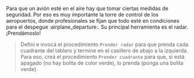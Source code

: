 <gs-attire attire-url="https://raw.githubusercontent.com/MumukiProject/mumuki-guia-gobstones-aeropuerto/master/assets/attires/config_1571764275850.json"></gs-attire>

<gs-toolbox toolbox-url="https://raw.githubusercontent.com/MumukiProject/mumuki-guia-gobstones-aeropuerto/master/assets/toolbox_1571764717868.xml"></gs-toolbox>

Para que un avión esté en el aire hay que tomar ciertas medidas de seguridad. Por eso es muy importante la torre de control de los aeropuertos, donde profesionales se fijan que todo esté en condiciones para el despegue :airplane_departure:. Su principal herramienta es el radar. ¡Prendámoslo!

> Definí e invocá el procedimiento `Prender radar` para que prenda cada cuadrante del tablero y termine en el casillero de abajo a la izquierda. Para eso, creá el procedimiento `Prender cuadrante` para que, si está apagado (no hay bolita de color verde), lo prenda (ponga una bolita verde).
